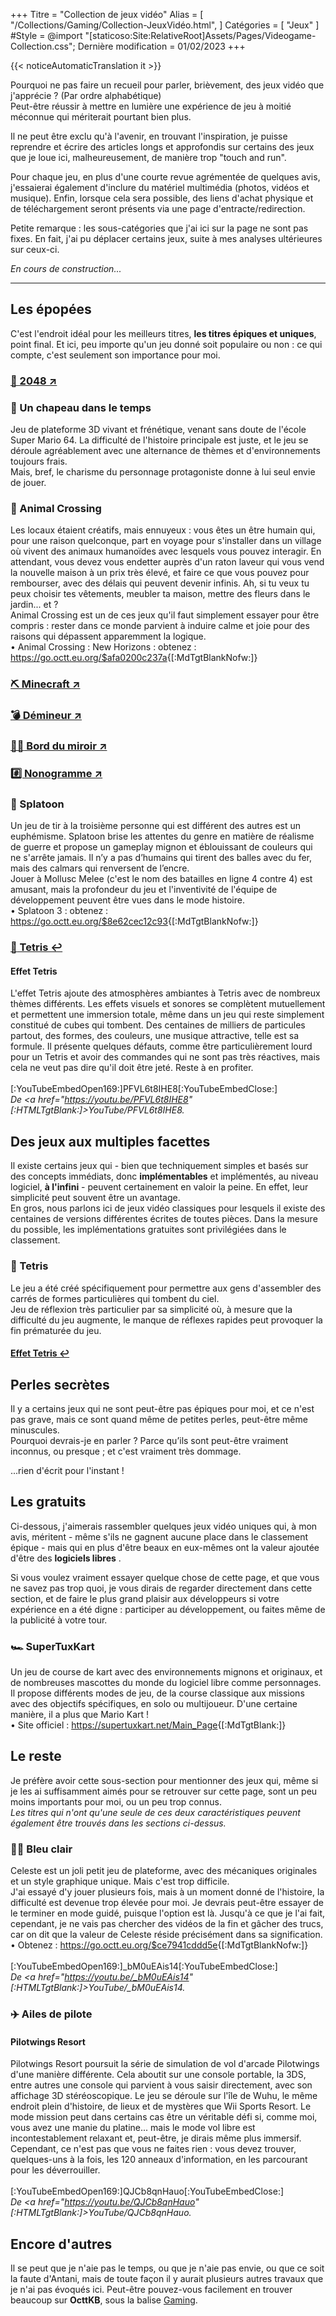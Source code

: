 +++
Titre = "Collection de jeux vidéo"
Alias ​​= [
  "/Collections/Gaming/Collection-JeuxVidéo.html",
]
Catégories = [ "Jeux" ]
#Style = @import "[staticoso:Site:RelativeRoot]Assets/Pages/Videogame-Collection.css";
Dernière modification = 01/02/2023
+++

{{< noticeAutomaticTranslation it >}}



Pourquoi ne pas faire un recueil pour parler, brièvement, des jeux vidéo que j'apprécie ? (Par ordre alphabétique)  
Peut-être réussir à mettre en lumière une expérience de jeu à moitié méconnue qui mériterait pourtant bien plus.

Il ne peut être exclu qu'à l'avenir, en trouvant l'inspiration, je puisse reprendre et écrire des articles longs et approfondis sur certains des jeux que je loue ici, malheureusement, de manière trop "touch and run".

Pour chaque jeu, en plus d'une courte revue agrémentée de quelques avis, j'essaierai également d'inclure du matériel multimédia (photos, vidéos et musique). Enfin, lorsque cela sera possible, des liens d'achat physique et de téléchargement seront présents via une page d'entracte/redirection.  
<!--
Les liens externes qui ne sont pas officiels mais **précédés d'une coche verte** (<span class="twa twa-✅">✅</span>) **ont** été personnellement **vérifiés** par mes soins, les deux sont aussi sûrs que ceux qui fonctionnent - ceux non marqués ne sont pas vérifiés, mais pointent toujours vers une source fiable connue.
--->

Petite remarque : les sous-catégories que j'ai ici sur la page ne sont pas fixes. En fait, j'ai pu déplacer certains jeux, suite à mes analyses ultérieures sur ceux-ci.

_En cours de construction..._

---

## Les épopées

C'est l'endroit idéal pour les meilleurs titres, **les titres épiques et uniques**, point final. Et ici, peu importe qu'un jeu donné soit populaire ou non : ce qui compte, c'est seulement son importance pour moi.

### <a href="./2048/">🔢️ 2048 ↗️</a>

### <span class="twa twa-🎩">🎩</span> Un chapeau dans le temps  
Jeu de plateforme 3D vivant et frénétique, venant sans doute de l'école Super Mario 64. La difficulté de l'histoire principale est juste, et le jeu se déroule agréablement avec une alternance de thèmes et d'environnements toujours frais.  
Mais, bref, le charisme du personnage protagoniste donne à lui seul envie de jouer.

### <span class="twa twa-🍃">🍃</span> Animal Crossing  
Les locaux étaient créatifs, mais ennuyeux : vous êtes un être humain qui, pour une raison quelconque, part en voyage pour s'installer dans un village où vivent des animaux humanoïdes avec lesquels vous pouvez interagir. En attendant, vous devez vous endetter auprès d'un raton laveur qui vous vend la nouvelle maison à un prix très élevé, et faire ce que vous pouvez pour rembourser, avec des délais qui peuvent devenir infinis. Ah, si tu veux tu peux choisir tes vêtements, meubler ta maison, mettre des fleurs dans le jardin... et ?  
Animal Crossing est un de ces jeux qu'il faut simplement essayer pour être compris : rester dans ce monde parvient à induire calme et joie pour des raisons qui dépassent apparemment la logique.  
	• Animal Crossing : New Horizons : obtenez : <https://go.octt.eu.org/$afa0200c237a>{[:MdTgtBlankNofw:]}

### <a href="./Minecraft/"><span class="twa twa-⛏️">⛏️</span> Minecraft ↗️</a>

### <a href="./Démineur/">💣 Démineur ↗️</a>

### <a href="./Mirrors-Edge/"><span class="twa twa-🏃‍♀️">🏃‍♀️</span> Bord du miroir ↗️</a>

<!--
Une série de jeux à la première personne qui, avec un rythme vif mais pas oppressant, mélange plate-forme de parkour et combat rapproché.  
J'ai très peu joué au premier opus de la saga, car c'est le deuxième opus, Mirror's Edge Catalyst, qui m'a fait découvrir la série il y a environ 2 ans. Catalyst laisse de côté les couleurs très saturées qui faisaient partie de l'identité initiale, pour proposer des graphismes plus réalistes et immersifs. La physique et plusieurs détails fins subissent également des améliorations majeures par rapport au Mirror's Edge original.  
Dans tous les cas, nous parlons d'un jeu capable de donner un grand sentiment de liberté et d'espoir. Il est étrange de voir comment ses petits détails parviennent à vous donner l'impression d'être réellement dans le jeu – pour un titre non VR, c'est une grande victoire. Le gameplay lui-même est la clé de cette expérience, mais l'histoire est également très respectable.  
<video frameBorder="0" src="[:YouTube360:]2N1TJP1cxmo" style="Hauteur:Calc(80vw / 16 * 9);"></video>  
<cite>De <a href="https://youtu.be/2N1TJP1cxmo" [:HTMLTgtBlank:]>YouTube/2N1TJP1cxmo</a>.</cite>
-->

### <a href="./Nonogram/">#️⃣️ Nonogramme ↗️</a>

### <span class="twa twa-🐙">🐙</span> Splatoon  
Un jeu de tir à la troisième personne qui est différent des autres est un euphémisme. Splatoon brise les attentes du genre en matière de réalisme de guerre et propose un gameplay mignon et éblouissant de couleurs qui ne s'arrête jamais. Il n’y a pas d’humains qui tirent des balles avec du fer, mais des calmars qui renversent de l’encre.  
Jouer à Mollusc Melee (c'est le nom des batailles en ligne 4 contre 4) est amusant, mais la profondeur du jeu et l'inventivité de l'équipe de développement peuvent être vues dans le mode histoire.  
	• Splatoon 3 : obtenez : <https://go.octt.eu.org/$8e62cec12c93>{[:MdTgtBlankNofw:]}

### <a href="#--Tetris"><span class="twa twa-🧱">🧱</span> Tetris ↩️</a>  
#### Effet Tetris  
L'effet Tetris ajoute des atmosphères ambiantes à Tetris avec de nombreux thèmes différents. Les effets visuels et sonores se complètent mutuellement et permettent une immersion totale, même dans un jeu qui reste simplement constitué de cubes qui tombent. Des centaines de milliers de particules partout, des formes, des couleurs, une musique attractive, telle est sa formule. Il présente quelques défauts, comme être particulièrement lourd pour un Tetris et avoir des commandes qui ne sont pas très réactives, mais cela ne veut pas dire qu'il doit être jeté. Reste à en profiter.  
<br/>[:YouTubeEmbedOpen169:]PFVL6t8IHE8[:YouTubeEmbedClose:]  
<cite>De <a href="https://youtu.be/PFVL6t8IHE8" [:HTMLTgtBlank:]>YouTube/PFVL6t8IHE8</a>.</cite>

## Des jeux aux multiples facettes

Il existe certains jeux qui - bien que techniquement simples et basés sur des concepts immédiats, donc **implémentables** et implémentés, au niveau logiciel, **à l'infini** - peuvent certainement en valoir la peine. En effet, leur simplicité peut souvent être un avantage.  
En gros, nous parlons ici de jeux vidéo classiques pour lesquels il existe des centaines de versions différentes écrites de toutes pièces. Dans la mesure du possible, les implémentations gratuites sont privilégiées dans le classement.

### <span class="twa twa-🧱">🧱</span> Tetris  
Le jeu a été créé spécifiquement pour permettre aux gens d'assembler des carrés de formes particulières qui tombent du ciel.  
Jeu de réflexion très particulier par sa simplicité où, à mesure que la difficulté du jeu augmente, le manque de réflexes rapides peut provoquer la fin prématurée du jeu.
#### <a href="#-Tetris-Effect">Effet Tetris ↩️</a>

## Perles secrètes

Il y a certains jeux qui ne sont peut-être pas épiques pour moi, et ce n'est pas grave, mais ce sont quand même de petites perles, peut-être même minuscules.  
Pourquoi devrais-je en parler ? Parce qu’ils sont peut-être vraiment inconnus, ou presque ; et c'est vraiment très dommage.

...rien d'écrit pour l'instant !

## Les gratuits

Ci-dessous, j'aimerais rassembler quelques jeux vidéo uniques qui, à mon avis, méritent - même s'ils ne gagnent aucune place dans le classement épique - mais qui en plus d'être beaux en eux-mêmes ont la valeur ajoutée d'être des **logiciels libres** .

Si vous voulez vraiment essayer quelque chose de cette page, et que vous ne savez pas trop quoi, je vous dirais de regarder directement dans cette section, et de faire le plus grand plaisir aux développeurs si votre expérience en a été digne : participer au développement, ou faites même de la publicité à votre tour.

### <span class="twa twa-🏎️">🏎️</span> SuperTuxKart  
Un jeu de course de kart avec des environnements mignons et originaux, et de nombreuses mascottes du monde du logiciel libre comme personnages. Il propose différents modes de jeu, de la course classique aux missions avec des objectifs spécifiques, en solo ou multijoueur. D'une certaine manière, il a plus que Mario Kart !  
	• Site officiel : <https://supertuxkart.net/Main_Page>{[:MdTgtBlank:]}

## Le reste

Je préfère avoir cette sous-section pour mentionner des jeux qui, même si je les ai suffisamment aimés pour se retrouver sur cette page, sont un peu moins importants pour moi, ou un peu trop connus.  
_Les titres qui n'ont qu'une seule de ces deux caractéristiques peuvent également être trouvés dans les sections ci-dessus._

### <span class="twa twa-🧗‍♀️">🧗‍♀️</span> Bleu clair  
Celeste est un joli petit jeu de plateforme, avec des mécaniques originales et un style graphique unique. Mais c'est trop difficile.  
J'ai essayé d'y jouer plusieurs fois, mais à un moment donné de l'histoire, la difficulté est devenue trop élevée pour moi. Je devrais peut-être essayer de le terminer en mode guidé, puisque l'option est là. Jusqu'à ce que je l'ai fait, cependant, je ne vais pas chercher des vidéos de la fin et gâcher des trucs, car on dit que la valeur de Celeste réside précisément dans sa signification.  
	• Obtenez : <https://go.octt.eu.org/$ce7941cddd5e>{[:MdTgtBlankNofw:]}  
<br/>[:YouTubeEmbedOpen169:]_bM0uEAis14[:YouTubeEmbedClose:]  
<cite>De <a href="https://youtu.be/_bM0uEAis14" [:HTMLTgtBlank:]>YouTube/_bM0uEAis14</a>.</cite>

### <span class="twa twa-✈️">✈️</span> Ailes de pilote
#### Pilotwings Resort  
Pilotwings Resort poursuit la série de simulation de vol d'arcade Pilotwings d'une manière différente. Cela aboutit sur une console portable, la 3DS, entre autres une console qui parvient à vous saisir directement, avec son affichage 3D stéréoscopique. Le jeu se déroule sur l'île de Wuhu, le même endroit plein d'histoire, de lieux et de mystères que Wii Sports Resort. Le mode mission peut dans certains cas être un véritable défi si, comme moi, vous avez une manie du platine... mais le mode vol libre est incontestablement relaxant et, peut-être, je dirais même plus immersif. Cependant, ce n'est pas que vous ne faites rien : vous devez trouver, quelques-uns à la fois, les 120 anneaux d'information, en les parcourant pour les déverrouiller.  
<br/>[:YouTubeEmbedOpen169:]QJCb8qnHauo[:YouTubeEmbedClose:]  
<cite>De <a href="https://youtu.be/QJCb8qnHauo" [:HTMLTgtBlank:]>YouTube/QJCb8qnHauo</a>.</cite>

## Encore d'autres

Il se peut que je n'aie pas le temps, ou que je n'aie pas envie, ou que ce soit la faute d'Antani, mais de toute façon il y aurait plusieurs autres travaux que je n'ai pas évoqués ici. Peut-être pouvez-vous facilement en trouver beaucoup sur **OcttKB**, sous la balise [Gaming](https://kb.octt.eu.org/#Gaming).